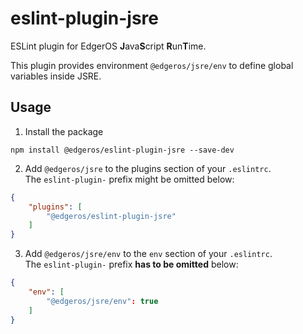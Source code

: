 # eslint-plugin-jsre

 ESLint plugin for EdgerOS **J**ava**S**cript **R**un**T**ime.

 This plugin provides environment `@edgeros/jsre/env` to define global variables inside JSRE.

## Usage

1. Install the package
```
npm install @edgeros/eslint-plugin-jsre --save-dev
```

2. Add `@edgeros/jsre` to the plugins section of your `.eslintrc`.  
   The `eslint-plugin-` prefix might be omitted below:
```json
{
    "plugins": [
        "@edgeros/eslint-plugin-jsre"
    ]
}
```

3. Add `@edgeros/jsre/env` to the `env` section of your `.eslintrc`.  
   The `eslint-plugin-` prefix **has to be omitted** below:
```json
{
    "env": [
        "@edgeros/jsre/env": true
    ]
}
```
